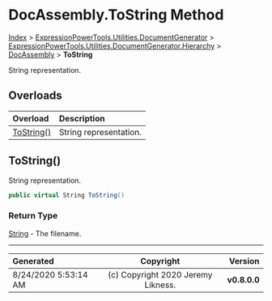 ﻿# DocAssembly.ToString Method

[Index](../index.md) > [ExpressionPowerTools.Utilities.DocumentGenerator](ExpressionPowerTools.Utilities.DocumentGenerator.a.md) > [ExpressionPowerTools.Utilities.DocumentGenerator.Hierarchy](ExpressionPowerTools.Utilities.DocumentGenerator.Hierarchy.n.md) > [DocAssembly](ExpressionPowerTools.Utilities.DocumentGenerator.Hierarchy.DocAssembly.cs.md) > **ToString**

String representation.

## Overloads

| Overload | Description |
| :-- | :-- |
| [ToString()](#tostring) | String representation. |
## ToString()

String representation.

```csharp
public virtual String ToString()
```

### Return Type

 [String](https://docs.microsoft.com/dotnet/api/system.string)  - The filename.



---

| Generated | Copyright | Version |
| :-- | :-: | --: |
| 8/24/2020 5:53:14 AM | (c) Copyright 2020 Jeremy Likness. | **v0.8.0.0** |
